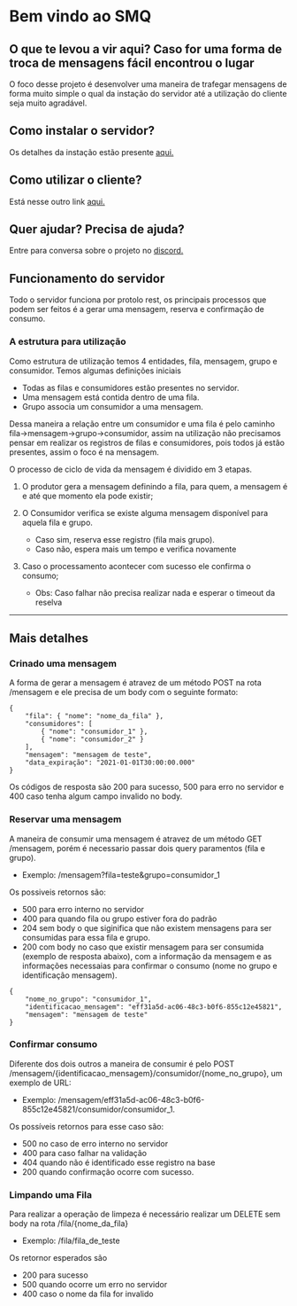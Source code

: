 # Bem vindo ao SMQ

## O que te levou a vir aqui? Caso for uma forma de troca de mensagens fácil encontrou o lugar
O foco desse projeto é desenvolver uma maneira de trafegar mensagens de forma muito simple o qual da instação do servidor até a utilização do cliente seja muito agradável. 

## Como instalar o servidor?
Os detalhes da instação estão presente [aqui.](https://github.com/lucastheo/SMQ/tree/main/server )

## Como utilizar o cliente?
Está nesse outro link [aqui.](https://github.com/lucastheo/SMQ/tree/main/cliente/)

## Quer ajudar? Precisa de ajuda? 
Entre para conversa sobre o projeto no [discord.](https://discord.gg/rAEK3XtR)

## Funcionamento do servidor 
Todo o servidor funciona por protolo rest, os principais processos que podem ser feitos é a gerar uma mensagem, reserva e confirmação de consumo.
### A estrutura para utilização
Como estrutura de utilização temos 4 entidades, fila, mensagem, grupo e consumidor.
Temos algumas definições iniciais

* Todas as filas e consumidores estão presentes no servidor.
* Uma mensagem está contida dentro de uma fila.
* Grupo associa um consumidor a uma mensagem.

Dessa maneira a relação entre um consumidor e uma fila é pelo caminho fila->mensagem->grupo->consumidor, assim na utilização não precisamos pensar em realizar os registros de filas e consumidores, pois todos já estão presentes, assim o foco é na mensagem.

O processo de ciclo de vida da mensagem é dividido em 3 etapas.

1. O produtor gera a mensagem definindo a fila, para quem, a mensagem é e até que momento ela pode existir;
2. O Consumidor verifica se existe alguma mensagem disponível para aquela fila e grupo.

    * Caso sim, reserva esse registro (fila mais grupo).
    * Caso não, espera mais um tempo e verifica novamente

3. Caso o processamento acontecer com sucesso ele confirma o consumo;
    
    * Obs: Caso falhar não precisa realizar nada e esperar o timeout da reselva

---
## Mais detalhes

### Crinado uma mensagem 
A forma de gerar a mensagem é atravez de um método POST na rota /mensagem e ele precisa de um body com o seguinte formato:
```
{
    "fila": { "nome": "nome_da_fila" },
    "consumidores": [ 
        { "nome": "consumidor_1" },
        { "nome": "consumidor_2" }
    ],
    "mensagem": "mensagem de teste",
    "data_expiração": "2021-01-01T30:00:00.000"
}
```
Os códigos de resposta são 200 para sucesso, 500 para erro no servidor e 400 caso tenha algum campo invalido no body.

### Reservar uma mensagem
A maneira de consumir uma mensagem é atravez de um método GET /mensagem, porém é necessario passar dois query paramentos (fila e grupo).

* Exemplo: /mensagem?fila=teste&grupo=consumidor_1

Os possiveis retornos são:
* 500 para erro interno no servidor
* 400 para quando fila ou grupo estiver fora do padrão
* 204 sem body o que siginifica que não existem mensagens para ser consumidas para essa fila e grupo.
* 200 com body no caso que existir mensagem para ser consumida (exemplo de resposta abaixo), com a informação da mensagem e as informações necessaias para confirmar o consumo (nome no grupo e identificação mensagem).

```
{
    "nome_no_grupo": "consumidor_1",
    "identificacao_mensagem": "eff31a5d-ac06-48c3-b0f6-855c12e45821",
    "mensagem": "mensagem de teste"
}
```

### Confirmar consumo
Diferente dos dois outros a maneira de consumir é pelo POST /mensagem/{identificacao_mensagem}/consumidor/{nome_no_grupo}, um exemplo de URL:
* Exemplo: /mensagem/eff31a5d-ac06-48c3-b0f6-855c12e45821/consumidor/consumidor_1.

Os possíveis retornos para esse caso são:
 * 500 no caso de erro interno no servidor
 * 400 para caso falhar na validação
 * 404 quando não é identificado esse registro na base
 * 200 quando confirmação ocorre com sucesso.

### Limpando uma Fila
Para realizar a operação de limpeza é necessário realizar um DELETE sem body na rota /fila/{nome_da_fila}

* Exemplo: /fila/fila_de_teste

Os retornor esperados são 
* 200 para sucesso
* 500 quando ocorre um erro no servidor
* 400 caso o nome da fila for invalido


